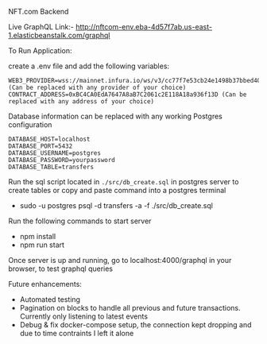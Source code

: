 NFT.com Backend

Live GraphQL Link:- http://nftcom-env.eba-4d57f7ab.us-east-1.elasticbeanstalk.com/graphql

To Run Application:

create a .env file and add the following variables:

```
WEB3_PROVIDER=wss://mainnet.infura.io/ws/v3/cc77f7e53cb24e1498b37bbed4007582 (Can be replaced with any provider of your choice)
CONTRACT_ADDRESS=0xBC4CA0EdA7647A8aB7C2061c2E118A18a936f13D (Can be replaced with any address of your choice)
```

Database information can be replaced with any working Postgres configuration
```
DATABASE_HOST=localhost
DATABASE_PORT=5432
DATABASE_USERNAME=postgres
DATABASE_PASSWORD=yourpassword
DATABASE_TABLE=transfers
```

Run the sql script located in `./src/db_create.sql` in postgres server to create tables or copy and paste command into a postgres terminal

- sudo -u postgres psql -d transfers -a -f ./src/db_create.sql

Run the following commands to start server

- npm install
- npm run start

Once server is up and running, go to localhost:4000/graphql in your browser, to test graphql queries

Future enhancements:

- Automated testing
- Pagination on blocks to handle all previous and future transactions. Currently only listening to latest events
- Debug & fix docker-compose setup, the connection kept dropping and due to time contraints I left it alone
